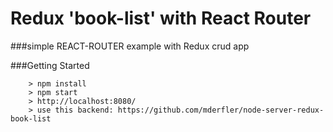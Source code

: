 # Redux 'book-list' with React Router

###simple REACT-ROUTER example with Redux crud app   

###Getting Started  

```
	> npm install
	> npm start
	> http://localhost:8080/  
	> use this backend: https://github.com/mderfler/node-server-redux-book-list
```
